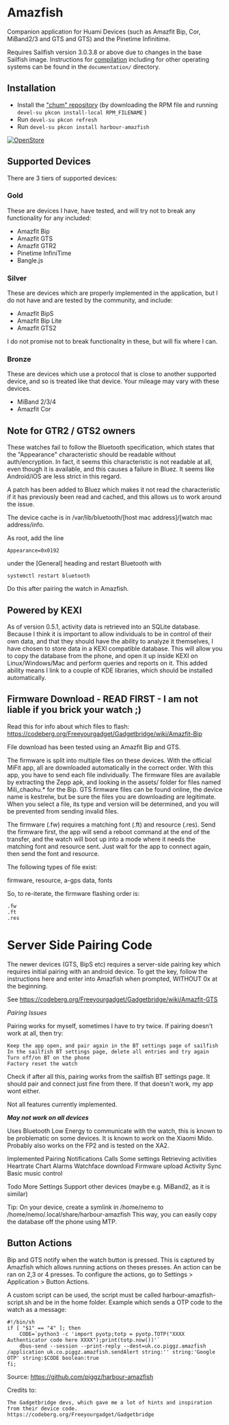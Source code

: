 # Amazfish

Companion application for Huami Devices (such as Amazfit Bip, Cor, MiBand2/3 and GTS and GTS) and the Pinetime Infinitime.

Requires Sailfish version 3.0.3.8 or above due to changes in the base Sailfish image.  Instructions for [compilation](https://github.com/piggz/harbour-amazfish/blob/master/documentation/build-instructions.md) including for other operating systems can be found in the `documentation/` directory.

## Installation
* Install the ["chum" repository](https://chumrpm.netlify.app/) (by downloading the RPM file and running `devel-su pkcon install-local RPM_FILENAME` )
* Run `devel-su pkcon refresh`
* Run `devel-su pkcon install harbour-amazfish`


[![OpenStore](https://open-store.io/badges/en_US.svg)](https://open-store.io/app/uk.co.piggz.amazfish)

## Supported Devices

There are 3 tiers of supported devices:

### Gold

These are devices I have, have tested, and will try not to break any functionality for any included:
 * Amazfit Bip
 * Amazfit GTS
 * Amazfit GTR2
 * Pinetime InfiniTime
 * Bangle.js

### Silver

These are devices which are properly implemented in the application, but I do not have and are tested by the community, and include:
 * Amazfit BipS
 * Amazfit Bip Lite
 * Amazfit GTS2
 
I do not promise not to break functionality in these, but will fix where I can.

### Bronze

These are devices which use a protocol that is close to another supported device, and so is treated like that device.  Your mileage may vary with these devices.
 * MiBand 2/3/4
 * Amazfit Cor
 
## Note for GTR2 / GTS2 owners

These watches fail to follow the Bluetooth specification, which states that the "Appearance" characteristic should be readable without auth/encryption.  In fact, it seems this
characteristic is not readable at all, even though it is available, and this causes a failure in Bluez.  It seems like Android/iOS are less strict in this regard.

A patch has been added to Bluez which makes it not read the characteristic if it has previously been read and cached, and this allows us to work around the issue.

The device cache is in /var/lib/bluetooth/[host mac address]/[watch mac address/info.

As root, add the line

    Appearance=0x0192

under the [General] heading and restart Bluetooth with

    systemctl restart bluetooth

Do this after pairing the watch in Amazfish.

## Powered by KEXI

As of version 0.5.1, activity data is retrieved into an SQLite database.  Because I think it is important to allow individuals to be in control of their own data, and that they should have the ability to analyze it themselves, I have chosen to store data in a KEXI compatible database.  This will allow you to copy the database from the phone, and open it up inside KEXI on Linux/Windows/Mac and perform queries and reports on it.  This added ability means I link to a couple of KDE libraries, which should be installed automatically.

## Firmware Download - READ FIRST - I am not liable if you brick your watch ;)

Read this for info about which files to flash: <https://codeberg.org/Freeyourgadget/Gadgetbridge/wiki/Amazfit-Bip>

File download has been tested using an Amazfit Bip and GTS.

The firmware is split into multiple files on these devices.  With the official MiFit app, all are downloaded automatically in the correct order.  With this app, you have to send each file individually.  The firmware files are available by extracting the Zepp apk, and looking in the assets/ folder for files named Mili_chaohu.* for the Bip.  GTS firmware files can be found online, the device name is kestrelw, but be sure the files you are downloading are legitimate.  When you select a file, its type and version will be determined, and you will be prevented from sending invalid files.

The firmware (.fw) requires a matching font (.ft) and resource (.res).  Send the firmware first, the app will send a reboot command at the end of the transfer, and the watch will boot up into a mode where it needs the matching font and resource sent.  Just wait for the app to connect again, then send the font and resource. 

The following types of file exist:

firmware, resource, a-gps data, fonts

So, to re-iterate, the firmware flashing order is:

    .fw
    .ft
    .res

# Server Side Pairing Code

The newer devices (GTS, BipS etc) requires a server-side pairing key which requires initial pairing with an android device.  To get the key, follow the instructions here and enter into Amazfish when prompted, WITHOUT 0x at the beginning.

See https://codeberg.org/Freeyourgadget/Gadgetbridge/wiki/Amazfit-GTS

*Pairing Issues*

Pairing works for myself, sometimes I have to try twice.  If pairing doesn't work at all, then try:

    Keep the app open, and pair again in the BT settings page of sailfish
    In the sailfish BT settings page, delete all entries and try again
    Turn off/on BT on the phone
    Factory reset the watch

Check if after all this, pairing works from the sailfish BT settings page.  It should pair and connect just fine from there.  If that doesn't work, my app wont either.

Not all features currently implemented.

***May not work on all devices***

Uses Bluetooth Low Energy to communicate with the watch, this is known to be problematic on some devices.  It is known to work on the Xiaomi Mido.  Probably also works on the FP2 and is tested on the XA2.

Implemented
    Pairing
    Notifications
    Calls
    Some settings
    Retrieving activities
    Heartrate Chart
    Alarms
    Watchface download
    Firmware upload
    Activity Sync
    Basic music control

Todo
    More Settings
    Support other devices (maybe e.g. MiBand2, as it is similar)


Tip:
On your device, create a symlink in /home/nemo to /home/nemo/.local/share/harbour-amazfish
This way, you can easily copy the database off the phone using MTP.

## Button Actions

Bip and GTS notify when the watch button is pressed.  This is captured by Amazfish which allows running actions on theses presses.  An action can be ran on 2,3 or 4 presses.
To configure the actions, go to Settings > Application > Button Actions.

A custom script can be used, the script must be called harbour-amazfish-script.sh and be in the home folder.
Example which sends a OTP code to the watch as a message:

    #!/bin/sh
    if [ "$1" == "4" ]; then
        CODE=`python3 -c 'import pyotp;totp = pyotp.TOTP("XXXX Authenticator code here XXXX");print(totp.now())'`
        dbus-send --session --print-reply --dest=uk.co.piggz.amazfish /application uk.co.piggz.amazfish.sendAlert string:'' string:'Google OTP' string:$CODE boolean:true
    fi;

Source: https://github.com/piggz/harbour-amazfish

Credits to:

    The Gadgetbridge devs, which gave me a lot of hints and inspiration from their device code.
    https://codeberg.org/Freeyourgadget/Gadgetbridge
